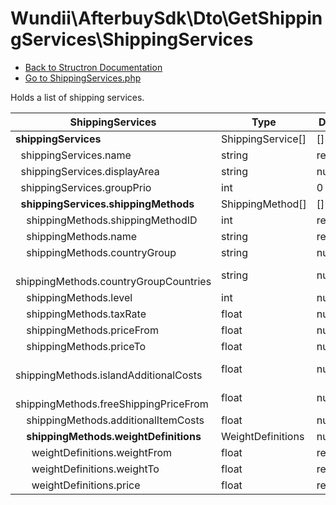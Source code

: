 # Wundii\AfterbuySdk\Dto\GetShippingServices\ShippingServices
- [Back to Structron Documentation](./../_Structron.md)
- [Go to ShippingServices.php](./../../src/Dto/GetShippingServices/ShippingServices.php)

Holds a list of shipping services.

| ShippingServices                                    | Type              | Default  | Description |
| --------------------------------------------------- | ----------------- | -------- | ----------- |
| **shippingServices**                                | ShippingService[] | []       |             |
| &nbsp; shippingServices.name                        | string            | required |             |
| &nbsp; shippingServices.displayArea                 | string            | null     |             |
| &nbsp; shippingServices.groupPrio                   | int               | 0        |             |
| **&nbsp; shippingServices.shippingMethods**         | ShippingMethod[]  | []       |             |
| &nbsp; &nbsp; shippingMethods.shippingMethodID      | int               | required |             |
| &nbsp; &nbsp; shippingMethods.name                  | string            | required |             |
| &nbsp; &nbsp; shippingMethods.countryGroup          | string            | null     |             |
| &nbsp; &nbsp; shippingMethods.countryGroupCountries | string            | null     |             |
| &nbsp; &nbsp; shippingMethods.level                 | int               | null     |             |
| &nbsp; &nbsp; shippingMethods.taxRate               | float             | null     |             |
| &nbsp; &nbsp; shippingMethods.priceFrom             | float             | null     |             |
| &nbsp; &nbsp; shippingMethods.priceTo               | float             | null     |             |
| &nbsp; &nbsp; shippingMethods.islandAdditionalCosts | float             | null     |             |
| &nbsp; &nbsp; shippingMethods.freeShippingPriceFrom | float             | null     |             |
| &nbsp; &nbsp; shippingMethods.additionalItemCosts   | float             | null     |             |
| **&nbsp; &nbsp; shippingMethods.weightDefinitions** | WeightDefinitions | null     |             |
| &nbsp; &nbsp; &nbsp; weightDefinitions.weightFrom   | float             | required |             |
| &nbsp; &nbsp; &nbsp; weightDefinitions.weightTo     | float             | required |             |
| &nbsp; &nbsp; &nbsp; weightDefinitions.price        | float             | required |             |
